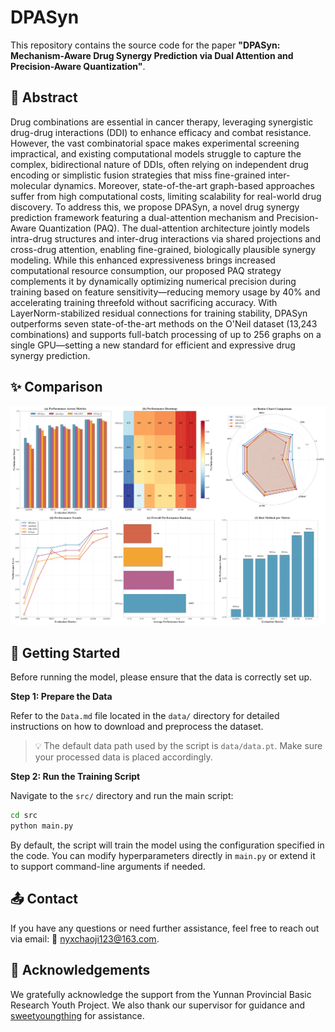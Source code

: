 # DPASyn

This repository contains the source code for the paper **"DPASyn: Mechanism-Aware Drug Synergy Prediction via Dual Attention and Precision-Aware Quantization"**.



## 🌟 Abstract

Drug combinations are essential in cancer therapy, leveraging synergistic drug-drug interactions (DDI) to enhance efficacy and combat resistance. However, the vast combinatorial space makes experimental screening impractical, and existing computational models struggle to capture the complex, bidirectional nature of DDIs, often relying on independent drug encoding or simplistic fusion strategies that miss fine-grained inter-molecular dynamics. Moreover, state-of-the-art graph-based approaches suffer from high computational costs, limiting scalability for real-world drug discovery. To address this, we propose DPASyn, a novel drug synergy prediction framework featuring a dual-attention mechanism and Precision-Aware Quantization (PAQ). The dual-attention architecture jointly models intra-drug structures and inter-drug interactions via shared projections and cross-drug attention, enabling fine-grained, biologically plausible synergy modeling. While this enhanced expressiveness brings increased computational resource consumption, our proposed PAQ strategy complements it by dynamically optimizing numerical precision during training based on feature sensitivity—reducing memory usage by 40\% and accelerating training threefold without sacrificing accuracy. With LayerNorm-stabilized residual connections for training stability, DPASyn outperforms seven state-of-the-art methods on the O'Neil dataset (13,243 combinations) and supports full-batch processing of up to 256 graphs on a single GPU—setting a new standard for efficient and expressive drug synergy prediction.



## ✨ Comparison

![result](./assets/cmp.png)


## 🔨 Getting Started

Before running the model, please ensure that the data is correctly set up.

**Step 1: Prepare the Data** 

Refer to the `Data.md` file located in the `data/` directory for detailed instructions on how to download and preprocess the dataset.

> 💡 The default data path used by the script is `data/data.pt`. Make sure your processed data is placed accordingly.

**Step 2: Run the Training Script** 

Navigate to the `src/` directory and run the main script:

```bash
cd src
python main.py
```

By default, the script will train the model using the configuration specified in the code. You can modify hyperparameters directly in `main.py` or extend it to support command-line arguments if needed. 

## 📤 Contact

If you have any questions or need further assistance, feel free to reach out via email:  📧 nyxchaoji123@163.com. 

## 🙌 Acknowledgements

We gratefully acknowledge the support from the Yunnan Provincial Basic Research Youth Project. We also thank our supervisor for guidance and [sweetyoungthing](https://github.com/sweetyoungthing) for assistance.
